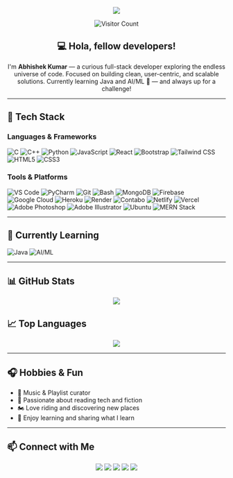 <!-- Animated Header -->
<p align="center">
  <img src="https://capsule-render.vercel.app/api?type=waving&color=0:4ADEDE,100:4A9DDE&height=200&section=header&text=Hey!!%20👋%20I'm%20Abhishek%20Kumar!&fontSize=40&fontColor=ffffff&fontAlignY=35" />
</p>

<!-- Visitor Count -->
<p align="center">
  <img src="https://profile-counter.glitch.me/{MrAbhi2k3}/count.svg" alt="Visitor Count" />
</p>

<!-- Intro -->
<h2 align="center">💻 Hola, fellow developers!</h2>

<p align="center">
I'm <strong>Abhishek Kumar</strong> — a curious full-stack developer exploring the endless universe of code.  
Focused on building clean, user-centric, and scalable solutions.  
Currently learning Java and AI/ML 🤖 — and always up for a challenge!
</p>

---

## 🚀 Tech Stack

### Languages & Frameworks
![C](https://img.shields.io/badge/C-A8B9CC?style=flat-square&logo=c&logoColor=white)
![C++](https://img.shields.io/badge/C++-00599C?style=flat-square&logo=c%2B%2B&logoColor=white)
![Python](https://img.shields.io/badge/Python-3776AB?style=flat-square&logo=python&logoColor=white)
![JavaScript](https://img.shields.io/badge/JavaScript-F7DF1E?style=flat-square&logo=javascript&logoColor=black)
![React](https://img.shields.io/badge/React-61DAFB?style=flat-square&logo=react&logoColor=black)
![Bootstrap](https://img.shields.io/badge/Bootstrap-563D7C?style=flat-square&logo=bootstrap&logoColor=white)
![Tailwind CSS](https://img.shields.io/badge/Tailwind_CSS-38B2AC?style=flat-square&logo=tailwind-css&logoColor=white)
![HTML5](https://img.shields.io/badge/HTML5-E34F26?style=flat-square&logo=html5&logoColor=white)
![CSS3](https://img.shields.io/badge/CSS3-1572B6?style=flat-square&logo=css3&logoColor=white)

### Tools & Platforms
![VS Code](https://img.shields.io/badge/VS_Code-007ACC?style=flat-square&logo=visual-studio-code&logoColor=white)
![PyCharm](https://img.shields.io/badge/PyCharm-000000?style=flat-square&logo=pycharm&logoColor=white)
![Git](https://img.shields.io/badge/Git-F05032?style=flat-square&logo=git&logoColor=white)
![Bash](https://img.shields.io/badge/Bash-4EAA25?style=flat-square&logo=gnu-bash&logoColor=white)
![MongoDB](https://img.shields.io/badge/MongoDB-47A248?style=flat-square&logo=mongodb&logoColor=white)
![Firebase](https://img.shields.io/badge/Firebase-FFCA28?style=flat-square&logo=firebase&logoColor=black)
![Google Cloud](https://img.shields.io/badge/Google_Cloud-4285F4?style=flat-square&logo=google-cloud&logoColor=white)
![Heroku](https://img.shields.io/badge/Heroku-430098?style=flat-square&logo=heroku&logoColor=white)
![Render](https://img.shields.io/badge/Render-46E3B7?style=flat-square&logo=render&logoColor=white)
![Contabo](https://img.shields.io/badge/Contabo-0063DB?style=flat-square&logo=contabo&logoColor=white)
![Netlify](https://img.shields.io/badge/Netlify-00C7B7?style=flat-square&logo=netlify&logoColor=white)
![Vercel](https://img.shields.io/badge/Vercel-000000?style=flat-square&logo=vercel&logoColor=white)
![Adobe Photoshop](https://img.shields.io/badge/Photoshop-31A8FF?style=flat-square&logo=adobe-photoshop&logoColor=white)
![Adobe Illustrator](https://img.shields.io/badge/Illustrator-FF9A00?style=flat-square&logo=adobe-illustrator&logoColor=white)
![Ubuntu](https://img.shields.io/badge/Ubuntu-E95420?style=flat-square&logo=ubuntu&logoColor=white)
![MERN Stack](https://img.shields.io/badge/MERN_Stack-000000?style=flat-square&logo=mongodb&logoColor=white)

---

## 🌱 Currently Learning

![Java](https://img.shields.io/badge/Java-ED8B00?style=flat-square&logo=java&logoColor=white)
![AI/ML](https://img.shields.io/badge/AI%2FML-6A1B9A?style=flat-square&logo=tensorflow&logoColor=white)

---

## 📊 GitHub Stats

<p align="center">
  <img src="https://github-readme-stats.vercel.app/api?username=MrAbhi2k3&show_icons=true&theme=radical" />
</p>

## 📈 Top Languages

<p align="center">
  <img src="https://github-readme-stats.vercel.app/api/top-langs/?username=MrAbhi2k3&layout=compact&theme=radical" />
</p>

---

## 🎧 Hobbies & Fun

- 🎵 Music & Playlist curator  
- 📖 Passionate about reading tech and fiction  
- 🏍️ Love riding and discovering new places  
- 🧠 Enjoy learning and sharing what I learn  

---

## 📫 Connect with Me

<p align="center">
  <a href="https://github.com/MrAbhi2k3"><img src="https://img.shields.io/badge/GitHub-181717?style=flat-square&logo=github&logoColor=white" /></a>
  <a href="https://www.linkedin.com/in/mrabhii2k3/"><img src="https://img.shields.io/badge/LinkedIn-0077B5?style=flat-square&logo=linkedin&logoColor=white" /></a>
  <a href="https://t.me/MrAbhi2k3"><img src="https://img.shields.io/badge/Telegram-26A5E4?style=flat-square&logo=telegram&logoColor=white" /></a>
  <a href="https://www.instagram.com/MrAbhi_2k3/"><img src="https://img.shields.io/badge/Instagram-E4405F?style=flat-square&logo=instagram&logoColor=white" /></a>
  <a href="https://discord.gg/qPDzU64r"><img src="https://img.shields.io/badge/Discord-5865F2?style=flat-square&logo=discord&logoColor=white" /></a>
</p>
